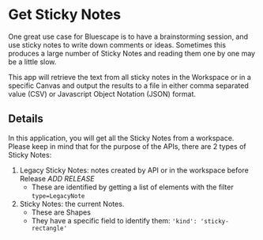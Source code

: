 # Get Sticky Notes
One great use case for Bluescape is to have a brainstorming session, and use sticky notes to write down comments or ideas. Sometimes this produces a large number of Sticky Notes and reading them one by one may be a little slow.

This app will retrieve the text from all sticky notes in the Workspace or in a specific Canvas and output the results to a file in either comma separated value (CSV) or Javascript Object Notation (JSON) format.

## Details
In this application, you will get all the Sticky Notes from a workspace. Please keep in mind that for the purpose of the APIs, there are 2 types of Sticky Notes:
1. Legacy Sticky Notes: notes created by API or in the workspace before Release *ADD RELEASE*
    - These are identified by getting a list of elements with the filter `type=LegacyNote`
2. Sticky Notes: the current Notes. 
    - These are Shapes
    - They have a specific field to identify them: `'kind': 'sticky-rectangle'`